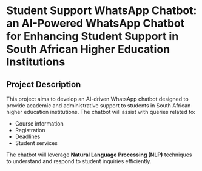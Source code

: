 # Student Support WhatsApp Chatbot: an AI-Powered WhatsApp Chatbot for Enhancing Student Support in South African Higher Education Institutions

## Project Description

This project aims to develop an AI-driven WhatsApp chatbot designed to provide academic and administrative support to students in South African higher education institutions. The chatbot will assist with queries related to:

- Course information  
- Registration  
- Deadlines  
- Student services  

The chatbot will leverage **Natural Language Processing (NLP)** techniques to understand and respond to student inquiries efficiently.
